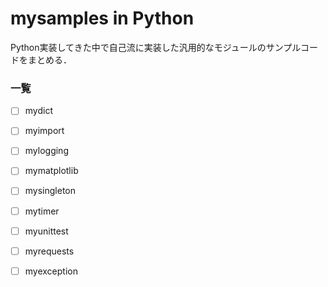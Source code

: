 # mysamples in Python
Python実装してきた中で自己流に実装した汎用的なモジュールのサンプルコードをまとめる．

### 一覧
- [ ] mydict
- [ ] myimport
- [ ] mylogging
- [ ] mymatplotlib
- [ ] mysingleton
- [ ] mytimer
- [ ] myunittest
- [ ] myrequests
- [ ] myexception


